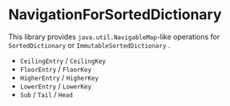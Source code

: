 # NavigationForSortedDictionary

This library provides `java.util.NavigableMap`-like operations for `SortedDictionary` or `ImmutableSortedDictionary` .

- `CeilingEntry` / `CeilingKey` 
- `FloorEntry` / `FloorKey`
- `HigherEntry` / `HigherKey`
- `LowerEntry` /  `LowerKey`
- `Sub` / `Tail` / `Head`
